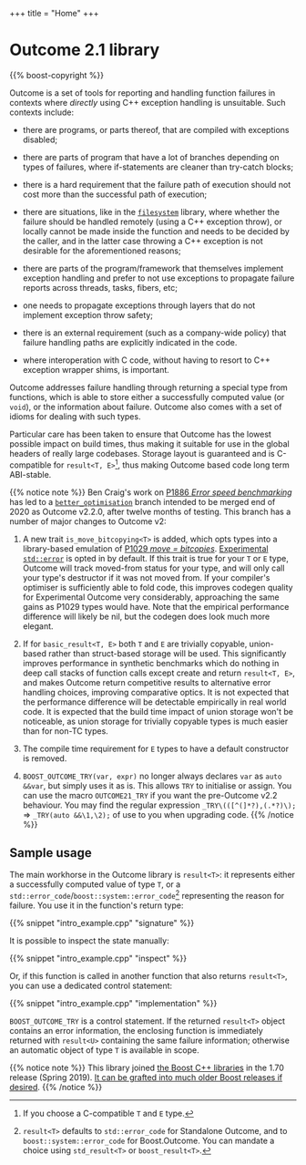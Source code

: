 +++
title = "Home"
+++

# Outcome 2.1 library

{{% boost-copyright %}}

Outcome is a set of tools for reporting and handling function failures in contexts where *directly* using C++ exception handling is unsuitable. Such contexts include:

  - there are programs, or parts thereof, that are compiled with exceptions disabled;

  - there are parts of program that have a lot of branches depending on types of failures,
    where if-statements are cleaner than try-catch blocks;

  - there is a hard requirement that the failure path of execution should not cost more than the successful path of execution;

  - there are situations, like in the [`filesystem`](http://www.boost.org/doc/libs/release/libs/filesystem/doc/index.htm) library, where whether the failure should be handled remotely
    (using a C++ exception throw), or locally cannot be made inside the function and needs to be decided by the caller,
    and in the latter case throwing a C++ exception is not desirable for the aforementioned reasons;

  - there are parts of the program/framework that themselves implement exception handling and prefer
    to not use exceptions to propagate failure reports across threads, tasks, fibers, etc;

  - one needs to propagate exceptions through layers that do not implement exception throw safety;

  - there is an external requirement (such as a company-wide policy) that failure handling paths are explicitly indicated in the code.

  - where interoperation with C code, without having to resort to C++ exception wrapper shims, is important.

Outcome addresses failure handling through returning a special type from functions, which is able to store either a successfully computed value (or `void`), or the information about failure. Outcome also comes with a set of idioms for dealing with such types.

Particular care has been taken to ensure that Outcome has the lowest possible impact on build times,
thus making it suitable for use in the global headers of really large codebases. Storage layout is
guaranteed and is C-compatible for `result<T, E>`[^1], thus making Outcome based code long term ABI-stable.

{{% notice note %}}
Ben Craig's work on [P1886 *Error speed benchmarking*](https://wg21.link/P1886) has led to
a [`better_optimisation`](https://github.com/ned14/outcome/tree/better_optimisation) branch intended
to be merged end of 2020 as Outcome v2.2.0, after twelve months of testing. This branch has a number
of major changes to Outcome v2:

1. A new trait `is_move_bitcopying<T>` is added, which opts types into a library-based emulation of
[P1029 *move = bitcopies*](https://wg21.link/P1029). [Experimental `std::error`](https://wg21.link/P1028) is opted in by default.
If this trait is true for your `T` or `E` type, Outcome will track moved-from status for your type,
and will only call your type's destructor if it was not moved from. If your compiler's optimiser is
sufficiently able to fold code, this improves codegen quality for Experimental Outcome very considerably,
approaching the same gains as P1029 types would have. Note that the empirical performance difference
will likely be nil, but the codegen does look much more elegant.

2. If for `basic_result<T, E>` both `T` and `E` are trivially copyable, union-based rather than
struct-based storage will be used. This significantly improves performance in synthetic benchmarks
which do nothing in deep call stacks of function calls except create and return `result<T, E>`, and
makes Outcome return competitive results to alternative error handling choices, improving comparative
optics. It is not expected that the performance difference will be detectable empirically in real
world code. It is expected that the build time impact of union storage won't be noticeable, as
union storage for trivially copyable types is much easier than for non-TC types.

3. The compile time requirement for `E` types to have a default constructor is removed.

4. `BOOST_OUTCOME_TRY(var, expr)` no longer always declares `var` as `auto &&var`, but simply uses it
as is. This allows `TRY` to initialise or assign. You can use the macro `OUTCOME21_TRY` if you
want the pre-Outcome v2.2 behaviour. You may find the regular expression `_TRY\(([^(]*?),(.*?)\);` =>
`_TRY(auto &&\1,\2);` of use to you when upgrading code.
{{% /notice %}}

## Sample usage

The main workhorse in the Outcome library is `result<T>`: it represents either a successfully computed value of type `T`, or a `std::error_code`/`boost::system::error_code`[^2] representing the reason for failure. You use it in the function's return type:

{{% snippet "intro_example.cpp" "signature" %}}

It is possible to inspect the state manually:

{{% snippet "intro_example.cpp" "inspect" %}}

Or, if this function is called in another function that also returns `result<T>`, you can use a dedicated control statement:

{{% snippet "intro_example.cpp" "implementation" %}}

`BOOST_OUTCOME_TRY` is a control statement. If the returned `result<T>` object contains an error information, the enclosing function is immediately returned with `result<U>` containing the same failure information; otherwise an automatic object of type `T`
is available in scope.

{{% notice note %}}
This library joined [the Boost C++ libraries](https://www.boost.org/doc/libs/develop/libs/outcome/doc/html/index.html) in the 1.70 release (Spring 2019). [It can be grafted into much older Boost releases if desired](https://github.com/boostorg/outcome).
{{% /notice %}}

[^1]: If you choose a C-compatible `T` and `E` type.

[^2]: `result<T>` defaults to `std::error_code` for Standalone Outcome, and to `boost::system::error_code` for Boost.Outcome. You can mandate a choice using `std_result<T>` or `boost_result<T>`.
